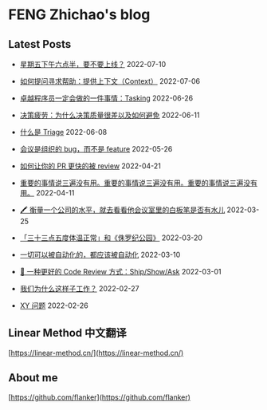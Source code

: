# FENG Zhichao's blog

## Latest Posts

* [星期五下午六点半，要不要上线？](2022-07-10-continues-deployment-on-the-friday-afternoon.md) 2022-07-10
* [如何提问寻求帮助：提供上下文（Context）](2022-07-06-ask-with-context.md) 2022-07-06
* [卓越程序员一定会做的一件事情：Tasking](2022-06-26-tasking) 2022-06-26
* [决策疲劳：为什么决策质量很差以及如何避免](2022-06-11-decision-fatigue.md) 2022-06-11
* [什么是 Triage](2022-06-08-what-is-triage.md) 2022-06-08
* [会议是组织的 bug，而不是 feature](2022-05-26-meetings-are-bugs-not-features.md) 2022-05-26
* [如何让你的 PR 更快的被 review](2022-04-21-how-to-get-your-pr-reviewed.md) 2022-04-21
* [重要的事情说三遍没有用。重要的事情说三遍没有用。重要的事情说三遍没有用。](2022-04-11-important-things.md) 2022-04-11

* [🖍 衡量一个公司的水平，就去看看他会议室里的白板笔是否有水儿](2022-03-25_whiteboard_marker.md) 2022-03-25
* [「三十三点五度体温正常」和《侏罗纪公园》](2022-03-20_33_degrees_and_jurassic_park.md) 2022-03-20
* [一切可以被自动化的，都应该被自动化](2022-03-10_everything_can_be_automated_must_be_automated.md) 2022-03-10
* [🚀 一种更好的 Code Review 方式：Ship/Show/Ask](2022-03-01_ship_show_ask.md) 2022-03-01
* [我们为什么这样子工作？](2022-02-27_why_we_work.md) 2022-02-27
* [XY 问题](2022-02-26_xy_problem.md) 2022-02-26

## Linear Method 中文翻译

[https://linear-method.cn/](https://linear-method.cn/)

## About me

[https://github.com/flanker](https://github.com/flanker)

